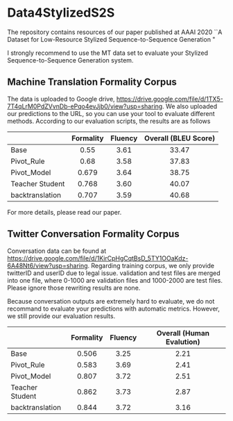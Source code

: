 # Data4StylizedS2S
The repository contains resources of our paper published at AAAI 2020 ``A Dataset for Low-Resource Stylized Sequence-to-Sequence Generation "

I strongly recommend to use the MT data set to evaluate your Stylized Sequence-to-Sequence Generation system. 

## Machine Translation Formality Corpus
The data is uploaded to Google drive, https://drive.google.com/file/d/1TX5-7T4qLrM0PdZVvnDb-ePqo4evJjb0/view?usp=sharing. We also uploaded our predictions to the URL, so you can use your  tool to evaluate different methods. According to our evaluation scripts, the results are as follows


|      |Formality|Fluency|Overall  (BLEU Score)       | 
| ------------- |:-------------:|:-------------:|:-------------:|
| Base  | 0.55 | 3.61| 33.47 |
| Pivot_Rule     | 0.68|3.58| 37.83   | 
| Pivot_Model | 0.679|3.64|38.75      | 
| Teacher Student | 0.768|3.60| 40.07    | 
| backtranslation | 0.707|3.59|40.68    | 

For more details, please read our paper.

## Twitter Conversation Formality Corpus

Conversation data can be found at https://drive.google.com/file/d/1KirCpHgCqtBsD_5TY1OOaKdz-6A48Nt6/view?usp=sharing. Regarding training corpus, we only provide twitterID and userID due to legal issue. validation and test files are merged into one file, where 0-1000 are validation files and 1000-2000 are test files. Please ignore those rewriting results are none.

Because conversation outputs are extremely hard to evaluate, we do not recommand to evaluate your predictions with automatic metrics. However, we still provide our evaluation results. 


|      |Formality|Fluency|Overall  (Human Evalution)       | 
| ------------- |:-------------:|:-------------:|:-------------:|
| Base  | 0.506 | 3.25| 2.21|
| Pivot_Rule     | 0.583|3.69| 2.41   | 
| Pivot_Model | 0.807|3.72|2.51     | 
| Teacher Student | 0.862|3.73| 2.87    | 
| backtranslation | 0.844|3.72|3.16   | 

